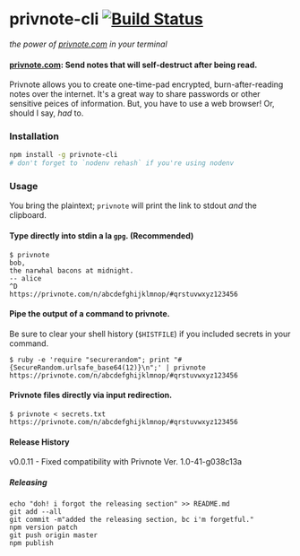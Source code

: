 # **privnote-cli** [![Build Status](https://secure.travis-ci.org/nonrational/privnote-cli.svg?branch=master)](http://travis-ci.org/nonrational/privnote-cli)
_the power of [privnote.com](https://privnote.com) in your terminal_

#### [privnote.com](https://privnote.com): Send notes that will self-destruct after being read.

Privnote allows you to create one-time-pad encrypted, burn-after-reading notes over the internet. It's a great way to share passwords or other sensitive peices of information. But, you have to use a web browser! Or, should I say, _had_ to.

### Installation

```bash
npm install -g privnote-cli
# don't forget to `nodenv rehash` if you're using nodenv
```

### Usage

You bring the plaintext; `privnote` will print the link to stdout _and_ the clipboard.

#### Type directly into stdin a la `gpg`. (Recommended)

```
$ privnote
bob,
the narwhal bacons at midnight.
-- alice
^D
https://privnote.com/n/abcdefghijklmnop/#qrstuvwxyz123456
```

#### Pipe the output of a command to privnote.

Be sure to clear your shell history (`$HISTFILE`) if you included secrets in your command.

```
$ ruby -e 'require "securerandom"; print "#{SecureRandom.urlsafe_base64(12)}\n";' | privnote
https://privnote.com/n/abcdefghijklmnop/#qrstuvwxyz123456
```

#### Privnote files directly via input redirection.

```
$ privnote < secrets.txt
https://privnote.com/n/abcdefghijklmnop/#qrstuvwxyz123456
```

#### Release History

v0.0.11 - Fixed compatibility with Privnote Ver. 1.0-41-g038c13a

##### Releasing

```
echo "doh! i forgot the releasing section" >> README.md
git add --all
git commit -m"added the releasing section, bc i'm forgetful."
npm version patch
git push origin master
npm publish
```
